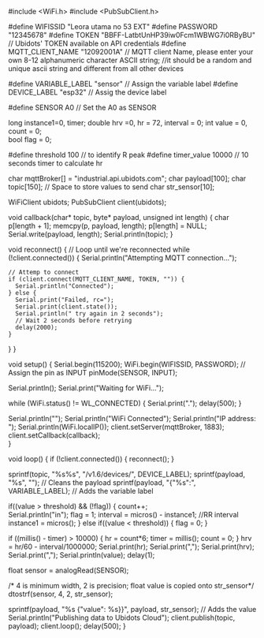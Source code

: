 #include <WiFi.h>
#include <PubSubClient.h>

#define WIFISSID "Leora utama no 53 EXT" 
#define PASSWORD "12345678" 
#define TOKEN "BBFF-LatbtUnHP39iw0Fcm1WBWG7i0RByBU" // Ubidots' TOKEN available on API credentials 
#define MQTT_CLIENT_NAME "12092001A" // MQTT client Name, please enter your own 8-12 alphanumeric character ASCII string; 
                                           //it should be a random and unique ascii string and different from all other devices

#define VARIABLE_LABEL "sensor" // Assign the variable label
#define DEVICE_LABEL "esp32" // Assig the device label
 
#define SENSOR A0 // Set the A0 as SENSOR

long instance1=0, timer;
double hrv =0, hr = 72, interval = 0;
int value = 0, count = 0;  
bool flag = 0;

#define threshold 100 // to identify R peak
#define timer_value 10000 // 10 seconds timer to calculate hr
 
char mqttBroker[]  = "industrial.api.ubidots.com";
char payload[100];
char topic[150];
// Space to store values to send
char str_sensor[10];
 
WiFiClient ubidots;
PubSubClient client(ubidots);
 
void callback(char* topic, byte* payload, unsigned int length) {
  char p[length + 1];
  memcpy(p, payload, length);
  p[length] = NULL;
  Serial.write(payload, length);
  Serial.println(topic);
}
 
void reconnect() {
  // Loop until we're reconnected
  while (!client.connected()) {
    Serial.println("Attempting MQTT connection...");
    
    // Attemp to connect
    if (client.connect(MQTT_CLIENT_NAME, TOKEN, "")) {
      Serial.println("Connected");
    } else {
      Serial.print("Failed, rc=");
      Serial.print(client.state());
      Serial.println(" try again in 2 seconds");
      // Wait 2 seconds before retrying
      delay(2000);
    }
  }
}
 
void setup() {
  Serial.begin(115200);
  WiFi.begin(WIFISSID, PASSWORD);
  // Assign the pin as INPUT 
  pinMode(SENSOR, INPUT);
 
  Serial.println();
  Serial.print("Waiting for WiFi...");
  
  while (WiFi.status() != WL_CONNECTED) {
    Serial.print(".");
    delay(500);
  }
  
  Serial.println("");
  Serial.println("WiFi Connected");
  Serial.println("IP address: ");
  Serial.println(WiFi.localIP());
  client.setServer(mqttBroker, 1883);
  client.setCallback(callback);  
}
 
void loop() {
  if (!client.connected()) {
    reconnect();
  }
 
  sprintf(topic, "%s%s", "/v1.6/devices/", DEVICE_LABEL);
  sprintf(payload, "%s", ""); // Cleans the payload
  sprintf(payload, "{\"%s\":", VARIABLE_LABEL); // Adds the variable label
  
   if((value > threshold) && (!flag)) {
      count++;  
      Serial.println("in");
      flag = 1;
      interval = micros() - instance1; //RR interval
      instance1 = micros(); 
    }
    else if((value < threshold)) {
      flag = 0;
    }

  if ((millis() - timer) > 10000) {
      hr = count*6;
      timer = millis();
      count = 0; 
    }
    hrv = hr/60 - interval/1000000;
    Serial.print(hr);
    Serial.print(",");
    Serial.print(hrv);
    Serial.print(",");
    Serial.println(value);
    delay(1);
 
  float sensor = analogRead(SENSOR); 
  
  /* 4 is minimum width, 2 is precision; float value is copied onto str_sensor*/
  dtostrf(sensor, 4, 2, str_sensor);
  
  sprintf(payload, "%s {\"value\": %s}}", payload, str_sensor); // Adds the value
  Serial.println("Publishing data to Ubidots Cloud");
  client.publish(topic, payload);
  client.loop();
  delay(500);
}
